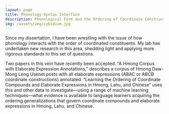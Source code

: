 ```yaml
---
layout: page
title: Phonology-Syntax Interface
description: Phonological Form and the Ordering of Coordinate Constructions
img: /assets/img/cybidium.jpg
---
```


Since my dissertation, I have been wrestling with the issue of how phonology interacts with the order of coordinated constituents. My lab has undertaken new research in this area, shedding light and applying more rigorous standards to this set of questions.

Two papers in this vein have recently been accepted. “A Hmong Corpus with Elaborate Expression Annotations,” describes a corpus of Hmong Daw-Mong Leng Usenet posts with all elaborate expressions (ABAC or ABCB coordinate constructions) annotated. “Learning the Ordering of Coordinate Compounds and Elaborate Expressions in Hmong, Lahu, and Chinese” uses this and other data to investigate—using a range of machine learning techniques—what evidence is available to language learners acquiring the ordering generalizations that govern coordinate compounds and elaborate expressions in Hmong, Lahu, and Chinese.